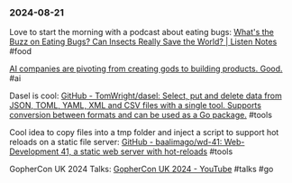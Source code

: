 ### 2024-08-21

Love to start the morning with a podcast about eating bugs: [What's the Buzz on Eating Bugs? Can Insects Really Save the World? | Listen Notes](https://www.listennotes.com/podcasts/gastropod/whats-the-buzz-on-eating-meAHkGhIYnC/) #food

[AI companies are pivoting from creating gods to building products. Good.](https://www.aisnakeoil.com/p/ai-companies-are-pivoting-from-creating) #ai

Dasel is cool: [GitHub - TomWright/dasel: Select, put and delete data from JSON, TOML, YAML, XML and CSV files with a single tool. Supports conversion between formats and can be used as a Go package.](https://github.com/TomWright/dasel) #tools

Cool idea to copy files into a tmp folder and inject a script to support hot reloads on a static file server: [GitHub - baalimago/wd-41: Web-Development 41, a static web server with hot-reloads](https://github.com/baalimago/wd-41) #tools

GopherCon UK 2024 Talks: [GopherCon UK 2024 - YouTube](https://www.youtube.com/playlist?list=PLDWZ5uzn69ezR6D6FUj_iBSOyRc9xaZFP#gopherconuk2024) #talks #go